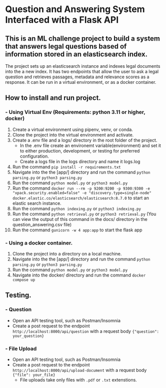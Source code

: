 # Question and Answering System Interfaced with a Flask API

## This is an ML challenge project to build a system that answers legal questions based of information stored in an elasticsearch index.

The project sets up an elasticsearch instance and indexes legal documents into the a new index. It has two endpoints that allow the user to ask a legal question and retrieves passages, metadata and relevance scores as a response. It can be run in a virtual environment, or as a docker container.


## How to install and run project.
### - Using Virtual Env (Requirements: python 3.11 or higher, docker)
1. Create a virtual environment using pipenv, venv, or conda.
2. Clone the project into the virtual environment and activate.
3. Create a .env file and a logs/ directory in the root folder of the project.
    * In the .env file create an environemt variable(environment) and set it to either production, development, or testing for preferred configuration.
    * Create a logs file in the logs directory and name it logs.log
4. Run the command `pip install -r requirements.txt`
5. Navigate into the the [app/] directory and run the command `python parsing.py` or `python3 parsing.py`
6. Run the command `python model.py` or `python3 model.py`
7. Run the command `docker run --rm -p 9200:9200 -p 9300:9300 -e "xpack.security.enabled=false" -e "discovery.type=single-node" docker.elastic.co/elasticsearch/elasticsearch:8.7.0` to start an elastic search instance.
8. Run the command `python indexing.py` or `python3 indexing.py`
9. Run the command `python retrieval.py` or `python3 retrieval.py` (You can view the output of this command in the docs/ directory in the question_answering.csv file)
10. Run the command `gunicorn -w 4 app:app` to start the flask app


### - Using a docker container.
1. Clone the project into a directory on a local machine.
4. Navigate into the the [app/] directory and run the command `python parsing.py` or `python3 parsing.py`
5. Run the command `python model.py` or `python3 model.py`
3. Navigate into the docker/ directory and run the command `docker compose up`

## Testing.
### - Question
* Open an API testing tool, such as Postman/Insomnia
* Create a post request to the endpoint `http://localhost:8000/api/question` with a request body `{"question": your_question}`


### - File Upload
* Open an API testing tool, such as Postman/Insomnia
* Create a post request to the endpoint `http://localhost:8000/api/upload-document` with a request body `{"file": your_file}`
    - File uploads take only files with `.pdf` or `.txt` extenstions. 


